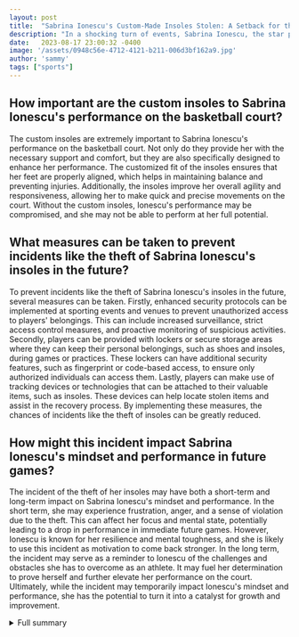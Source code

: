 ```yaml
---
layout: post
title:  "Sabrina Ionescu's Custom-Made Insoles Stolen: A Setback for the Star Player"
description: "In a shocking turn of events, Sabrina Ionescu, the star player of the Liberty, had her custom-made insoles stolen from Michelob Ultra Arena. The theft occurred after a shootaround on the day of a game against the Las Vegas Aces, where Ionescu and her team emerged victorious to win the Commissioner's Cup championship."
date:   2023-08-17 23:00:32 -0400
image: '/assets/0948c56e-4712-4121-b211-006d3bf162a9.jpg'
author: 'sammy'
tags: ["sports"]
---
```


## How important are the custom insoles to Sabrina Ionescu's performance on the basketball court?
The custom insoles are extremely important to Sabrina Ionescu's performance on the basketball court. Not only do they provide her with the necessary support and comfort, but they are also specifically designed to enhance her performance. The customized fit of the insoles ensures that her feet are properly aligned, which helps in maintaining balance and preventing injuries. Additionally, the insoles improve her overall agility and responsiveness, allowing her to make quick and precise movements on the court. Without the custom insoles, Ionescu's performance may be compromised, and she may not be able to perform at her full potential.

## What measures can be taken to prevent incidents like the theft of Sabrina Ionescu's insoles in the future?
To prevent incidents like the theft of Sabrina Ionescu's insoles in the future, several measures can be taken. Firstly, enhanced security protocols can be implemented at sporting events and venues to prevent unauthorized access to players' belongings. This can include increased surveillance, strict access control measures, and proactive monitoring of suspicious activities. Secondly, players can be provided with lockers or secure storage areas where they can keep their personal belongings, such as shoes and insoles, during games or practices. These lockers can have additional security features, such as fingerprint or code-based access, to ensure only authorized individuals can access them. Lastly, players can make use of tracking devices or technologies that can be attached to their valuable items, such as insoles. These devices can help locate stolen items and assist in the recovery process. By implementing these measures, the chances of incidents like the theft of insoles can be greatly reduced.

## How might this incident impact Sabrina Ionescu's mindset and performance in future games?
The incident of the theft of her insoles may have both a short-term and long-term impact on Sabrina Ionescu's mindset and performance. In the short term, she may experience frustration, anger, and a sense of violation due to the theft. This can affect her focus and mental state, potentially leading to a drop in performance in immediate future games. However, Ionescu is known for her resilience and mental toughness, and she is likely to use this incident as motivation to come back stronger. In the long term, the incident may serve as a reminder to Ionescu of the challenges and obstacles she has to overcome as an athlete. It may fuel her determination to prove herself and further elevate her performance on the court. Ultimately, while the incident may temporarily impact Ionescu's mindset and performance, she has the potential to turn it into a catalyst for growth and improvement.


<details>
        <summary>Full summary</summary>
<p>Sabrina Ionescu, known for her exceptional skills on the basketball court, took to social media to address the incident and plea for the return of her precious insoles. The stolen shoes, which had the custom-made insoles, were an integral part of her performance and provided her with the necessary support and comfort.</p>
<p>Upon receiving the alarming news, MGM Resorts International immediately commenced an investigation in collaboration with Metro Police. The Liberty organization has chosen not to provide any further information regarding the situation at this time.</p>
<p>Coach Sandy Brondello of the Liberty expressed the utmost importance of the insoles and the impact they have on Ionescu's game. She expressed hope for their recovery, as the team rallies together to support their star player during this disheartening incident.</p>
<p>Sabrina Ionescu, a rising star in the basketball world, has made a significant impact both on and off the court. Prior to joining the Liberty, she had an illustrious college career at the University of Oregon where she became the NCAA's all-time leader in career triple-doubles. Her impressive skills and leadership qualities have earned her numerous accolades, including the Naismith Trophy for the best player in college basketball.</p>
<p>While the investigation is ongoing, no potential suspects or leads have been identified. MGM Resorts International is working closely with Metro Police to gather more information and resolve the case promptly.</p>
<p>As the investigation unfolds, Sabrina Ionescu and the Liberty remain focused on their upcoming games. The loss of the custom insoles serves as a reminder of the challenges athletes face both on and off the court. The entire basketball community stands in solidarity with Ionescu, hoping for the swift recovery of her stolen insoles and a quick resolution to this unfortunate incident.</p>
</details>